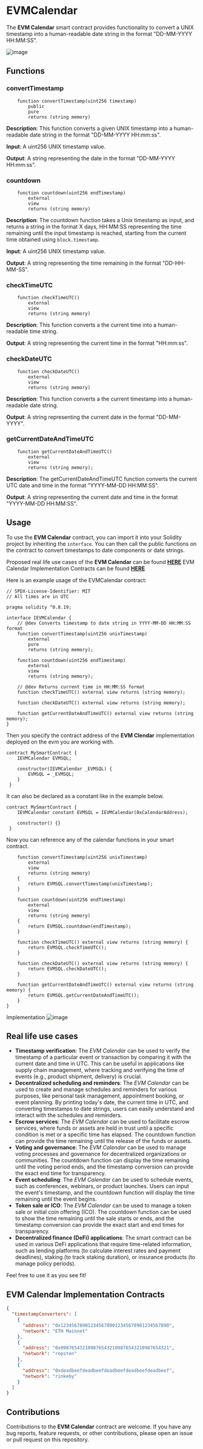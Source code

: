 # EVMCalendar

The **EVM Calendar** smart contract provides functionality to convert a UNIX timestamp into a human-readable date string in the format "DD-MM-YYYY HH:MM:SS".

![image](https://user-images.githubusercontent.com/85406816/228015169-194365d5-f744-4b12-b195-051d1fa2a6c3.png)

## Functions
### convertTimestamp
```solidity
    function convertTimestamp(uint256 timestamp) 
        public 
        pure 
        returns (string memory)
```
**Description**: This function converts a given UNIX timestamp into a human-readable date string in the format "DD-MM-YYYY HH:mm:ss".

**Input**: A uint256 UNIX timestamp value.

**Output**: A string representing the date in the format "DD-MM-YYYY HH:mm:ss".

### countdown
```solidity
    function countdown(uint256 endTimestamp)
        external
        view
        returns (string memory)
```
**Description**: The countdown function takes a Unix timestamp as input, and returns a string in the format X days, HH:MM:SS representing the time remaining until the input timestamp is reached, starting from the current time obtained using `block.timestamp`.

**Input**: A uint256 UNIX timestamp value.

**Output**: A string representing the time remaining in the format "DD-HH-MM-SS".

### checkTimeUTC
```solidity
    function checkTimeUTC() 
        external 
        view 
        returns (string memory)
```
**Description**: This function converts a the current time into a human-readable time string.

**Output**: A string representing the current time in the format "HH:mm:ss".

### checkDateUTC
```solidity
    function checkDateUTC() 
        external 
        view 
        returns (string memory)
```
**Description**: This function converts a the current timestamp into a human-readable date string.

**Output**: A string representing the current date in the format "DD-MM-YYYY".

### getCurrentDateAndTimeUTC
```solidity
    function getCurrentDateAndTimeUTC() 
        external 
        view 
        returns (string memory);
```
**Description**: The getCurrentDateAndTimeUTC function converts the current UTC date and time in the format "YYYY-MM-DD HH:MM:SS". 

**Output**: A string representing the current date and time in the format "YYYY-MM-DD HH:MM:SS".



## Usage
To use the **EVM Calendar** contract, you can import it into your Solidity project by inheriting the ```interface```. You can then call the public functions on the contract to convert timestamps to date components or date strings.

Proposed real life use cases of the **EVM Calendar** can be found [**HERE**](https://github.com/EVMlord/EVMCalendar/blob/main/README.md#real-life-use-cases)
EVM Calendar Implementation Contracts can be found [**HERE**](https://github.com/EVMlord/EVMCalendar/blob/main/README.md#evm-calendar-implementation-contracts)

Here is an example usage of the EVMCalendar contract:
```solidity
// SPDX-License-Identifier: MIT
// All times are in UTC

pragma solidity ^0.8.19;

interface IEVMCalendar {
    // @dev Converts timestamp to date string in YYYY-MM-DD HH:MM:SS format
    function convertTimestamp(uint256 unixTimestamp)
        external
        pure
        returns (string memory);

    function countdown(uint256 endTimestamp)
        external
        view
        returns (string memory);

    // @dev Returns current time in HH:MM:SS format
    function checkTimeUTC() external view returns (string memory);

    function checkDateUTC() external view returns (string memory);

    function getCurrentDateAndTimeUTC() external view returns (string memory);
}
```
Then you specify the contract address of the **EVM Clendar** implementation deployed on the evm you are working with.
```solidity
contract MySmartContract {
    IEVMCalendar EVMSQL;

    constructor(IEVMCalendar _EVMSQL) {
        EVMSQL = _EVMSQL;
    }
 }
```
It can also be declared as a constant like in the example below.
```solidity
contract MySmartContract {
    IEVMCalendar constant EVMSQL = IEVMCalendar(0xCalendarAddress);

    constructor() {}
 }
```
Now you can reference any of the calendar functions in your smart contract.
```solidity
    function convertTimestamp(uint256 unixTimestamp)
        external
        view
        returns (string memory)
    {
        return EVMSQL.convertTimestamp(unixTimestamp);
    }

    function countdown(uint256 endTimestamp)
        external
        view
        returns (string memory)
    {
        return EVMSQL.countdown(endTimestamp);
    }

    function checkTimeUTC() external view returns (string memory) {
        return EVMSQL.checkTimeUTC();
    }

    function checkDateUTC() external view returns (string memory) {
        return EVMSQL.checkDateUTC();
    }

    function getCurrentDateAndTimeUTC() external view returns (string memory) {
        return EVMSQL.getCurrentDateAndTimeUTC();
    }
}
```
Implementation
![image](https://user-images.githubusercontent.com/85406816/228246314-0d8064c4-d433-4dc4-96b6-1c65ff430241.png)

## Real life use cases
* **Timestamp verification**: The *EVM Calendar* can be used to verify the timestamp of a particular event or transaction by comparing it with the current date and time in UTC. This can be useful in applications like supply chain management, where tracking and verifying the time of events (e.g., product shipment, delivery) is crucial.
* **Decentralized scheduling and reminders**: The *EVM Calendar* can be used to create and manage schedules and reminders for various purposes, like personal task management, appointment booking, or event planning. By printing today's date, the current time in UTC, and converting timestamps to date strings, users can easily understand and interact with the schedules and reminders.
* **Escrow services**: The *EVM Calendar* can be used to facilitate escrow services, where funds or assets are held in trust until a specific condition is met or a specific time has elapsed. The countdown function can provide the time remaining until the release of the funds or assets.
* **Voting and governance**: The *EVM Calendar* can be used to manage voting processes and governance for decentralized organizations or communities. The countdown function can display the time remaining until the voting period ends, and the timestamp conversion can provide the exact end time for transparency.
* **Event scheduling**: The *EVM Calendar* can be used to schedule events, such as conferences, webinars, or product launches. Users can input the event's timestamp, and the countdown function will display the time remaining until the event begins.
* **Token sale or ICO**: The *EVM Calendar* can be used to manage a token sale or initial coin offering (ICO). The countdown function can be used to show the time remaining until the sale starts or ends, and the timestamp conversion can provide the exact start and end times for transparency.
* **Decentralized finance (DeFi) applications**: The smart contract can be used in various DeFi applications that require time-related information, such as lending platforms (to calculate interest rates and payment deadlines), staking (to track staking duration), or insurance products (to manage policy periods).

Feel free to use it as you see fit!

## EVM Calendar Implementation Contracts
```json
{
  "timestampConverters": [
    {
      "address": "0x1234567890123456789012345678901234567890",
      "network": "ETH Mainnet"
    },
    {
      "address": "0x0987654321098765432109876543210987654321",
      "network": "ropsten"
    },
    {
      "address": "0xdeadbeefdeadbeefdeadbeefdeadbeefdeadbeef",
      "network": "rinkeby"
    }
  ]
}
```

## Contributions

Contributions to the **EVM Calendar** contract are welcome. If you have any bug reports, feature requests, or other contributions, please open an issue or pull request on this repository.
